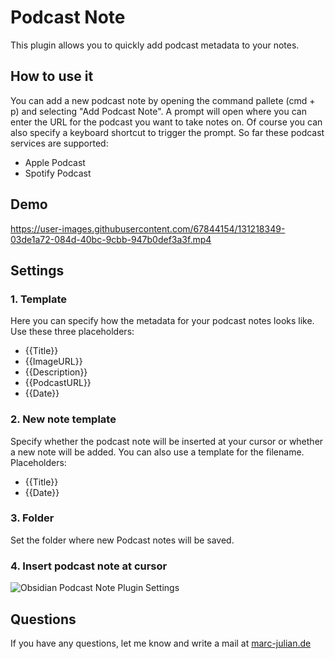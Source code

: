 # Podcast Note

This plugin allows you to quickly add podcast metadata to your notes.


## How to use it
You can add a new podcast note by opening the command pallete (cmd + p) and selecting "Add Podcast Note".
A prompt will open where you can enter the URL for the podcast you want to take notes on. 
Of course you can also specify a keyboard shortcut to trigger the prompt.
So far these podcast services are supported:
- Apple Podcast
- Spotify Podcast


## Demo
https://user-images.githubusercontent.com/67844154/131218349-03de1a72-084d-40bc-9cbb-947b0def3a3f.mp4

## Settings


### 1. Template
Here you can specify how the metadata for your podcast notes looks like. 
Use these three placeholders:
- {{Title}}
- {{ImageURL}}
- {{Description}}
- {{PodcastURL}}
- {{Date}}

### 2. New note template
Specify whether the podcast note will be inserted at your cursor or whether a new note will be added.
You can also use a template for the filename.
Placeholders:
- {{Title}}
- {{Date}}

### 3. Folder
Set the folder where new Podcast notes will be saved.


### 4. Insert podcast note at cursor


![Obsidian Podcast Note Plugin Settings](https://user-images.githubusercontent.com/67844154/131218391-eedc24c7-41fc-4947-837c-21cd6e451757.png)




## Questions
If you have any questions, let me know and write a mail at [marc-julian.de](https://www.marc-julian.de)





